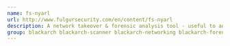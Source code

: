 ```yaml
---
name: fs-nyarl
url: http://www.fulgursecurity.com/en/content/fs-nyarl
description: A network takeover & forensic analysis tool - useful to advanced PenTest tasks & for fun and profit.
group: blackarch blackarch-scanner blackarch-networking blackarch-forensic blackarch-spoof blackarch-exploitation blackarch-sniffer
---
```

